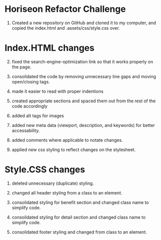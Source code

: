 # Horiseon Refactor Challenge

1. Created a new repository on GitHub and cloned it to my computer, and copied the index.html and .assets/css/style.css over.

# Index.HTML changes

2. fixed the search-engine-optimization link so that it works properly on the page.

3. consolidated the code by removing unnecessary line gaps and moving open/closing tags. 

4. made it easier to read with proper indentions

5. created appropriate sections and spaced them out from the rest of the code accordingly

6. added alt tags for images

7. added new meta data (viewport, description, and keywords) for better accessability.

8. added comments where applicable to notate changes.

9. applied new css styling to reflect changes on the stylesheet. 

# Style.CSS changes

1. deleted unnecessary (duplicate) styling.

2. changed all header styling from a class to an element.

3. consolidated styling for benefit section and changed class name to simplify code.

4. consolidated styling for detail section and changed class name to simplify code.

5. consolidated footer styling and changed from class to an element.